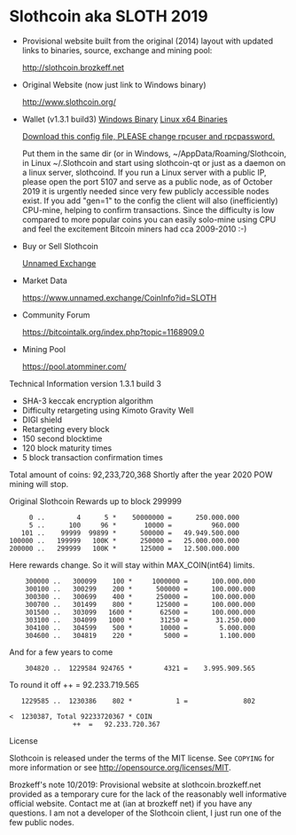 Slothcoin aka SLOTH 2019
========================

- Provisional website built from the original (2014) layout with updated links to binaries, source, exchange and mining pool:
 
   http://slothcoin.brozkeff.net

- Original Website (now just link to Windows binary)

   http://www.slothcoin.org/
 
   
- Wallet (v1.3.1 build3)
   [Windows Binary](http://slothcoin.brozkeff.net/download/SlothCoin-Windows.zip)
   [Linux x64 Binaries](http://slothcoin.brozkeff.net/download/SlothCoin-Linux.zip)

   [Download this config file, PLEASE change rpcuser and rpcpassword.](http://slothcoin.brozkeff.net/download/Slothcoin.conf)
   
   Put them in the same dir (or in Windows, ~/AppData/Roaming/Slothcoin, in Linux ~/.Slothcoin and start using slothcoin-qt or just as a daemon on a linux server, slothcoind. If you run a Linux server with a public IP, please open the port 5107 and serve as a public node, as of October 2019 it is urgently needed since very few publicly accessible nodes exist. If you add "gen=1" to the config the client will also (inefficiently) CPU-mine, helping to confirm transactions. Since the difficulty is low compared to more popular coins you can easily solo-mine using CPU and feel the excitement Bitcoin miners had cca 2009-2010 :-)

- Buy or Sell Slothcoin

   [Unnamed Exchange](https://www.unnamed.exchange/CoinInfo?id=SLOTH)

- Market Data

   https://www.unnamed.exchange/CoinInfo?id=SLOTH

- Community Forum

   https://bitcointalk.org/index.php?topic=1168909.0

- Mining Pool

   https://pool.atomminer.com/


Technical Information version 1.3.1 build 3

+ SHA-3 keccak encryption algorithm
+ Difficulty retargeting using Kimoto Gravity Well
+ DIGI shield
+ Retargeting every block
+ 150 second blocktime
+ 120 block maturity times
+ 5 block transaction confirmation times

Total amount of coins: 92,233,720,368
Shortly after the year 2020 POW mining will stop.

Original Slothcoin Rewards up to block 299999

	     0 ..        4      5 *    50000000 =	   250.000.000
	     5 ..      100     96 *       10000	=	       960.000
	   101 ..    99999  99899 *      500000	=	49.949.500.000
	100000 ..   199999   100K *      250000 =	25.000.000.000
	200000 ..   299999   100K *      125000	=	12.500.000.000

Here rewards change. So it will stay within MAX_COIN(int64) limits.

        300000 ..   300099    100 *     1000000 =	   100.000.000
        300100 ..   300299    200 *      500000	=	   100.000.000
        300300 ..   300699    400 *      250000	=	   100.000.000
        300700 ..   301499    800 *      125000	=	   100.000.000
        301500 ..   303099   1600 *       62500	=	   100.000.000
        303100 ..   304099   1000 *       31250 =	    31.250.000
        304100 ..   304599    500 *       10000 =	     5.000.000
        304600 ..   304819    220 *        5000 =	     1.100.000

And for a few years to come

        304820 ..  1229584 924765 *        4321 =	 3.995.909.565

To round it off				++	=	92.233.719.565

       1229585 ..  1230386    802 *           1	=	           802

    <  1230387, Total 92233720367 * COIN	
					++	=	92.233.720.367

License

Slothcoin is released under the terms of the MIT license. See `COPYING` for more
information or see http://opensource.org/licenses/MIT.

Brozkeff's note 10/2019:
Provisional website at slothcoin.brozkeff.net provided as a temporary cure for the lack of the reasonably well informative official website. Contact me at (ian at brozkeff net) if you have any questions. I am not a developer of the Slothcoin client, I just run one of the few public nodes.
